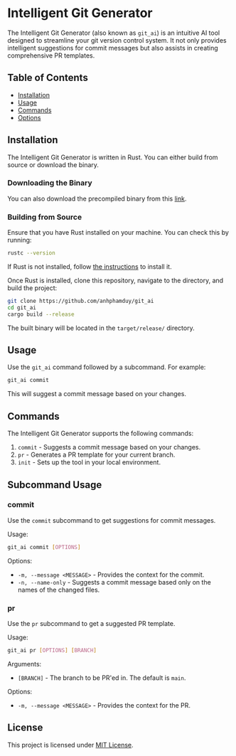 # Intelligent Git Generator

The Intelligent Git Generator (also known as `git_ai`) is an intuitive AI tool designed to streamline your git version control system. It not only provides intelligent suggestions for commit messages but also assists in creating comprehensive PR templates.

## Table of Contents

- [Installation](#installation)
- [Usage](#usage)
- [Commands](#commands)
- [Options](#options)

## Installation

The Intelligent Git Generator is written in Rust. You can either build from source or download the binary.


### Downloading the Binary

You can also download the precompiled binary from this [link](https://example.com/download).

### Building from Source

Ensure that you have Rust installed on your machine. You can check this by running:

```bash
rustc --version
```

If Rust is not installed, follow [the instructions](https://www.rust-lang.org/tools/install) to install it.

Once Rust is installed, clone this repository, navigate to the directory, and build the project:

```bash
git clone https://github.com/anhphamduy/git_ai
cd git_ai
cargo build --release
```

The built binary will be located in the `target/release/` directory.

## Usage

Use the `git_ai` command followed by a subcommand. For example:

```bash
git_ai commit
```

This will suggest a commit message based on your changes.

## Commands

The Intelligent Git Generator supports the following commands:

1. `commit` - Suggests a commit message based on your changes.
2. `pr` - Generates a PR template for your current branch.
3. `init` - Sets up the tool in your local environment.

## Subcommand Usage

### commit

Use the `commit` subcommand to get suggestions for commit messages. 

Usage:

```bash
git_ai commit [OPTIONS]
```

Options:

- `-m, --message <MESSAGE>` - Provides the context for the commit.
- `-n, --name-only` - Suggests a commit message based only on the names of the changed files.

### pr

Use the `pr` subcommand to get a suggested PR template.

Usage:

```bash
git_ai pr [OPTIONS] [BRANCH]
```

Arguments:

- `[BRANCH]` - The branch to be PR'ed in. The default is `main`.

Options:

- `-m, --message <MESSAGE>` - Provides the context for the PR.

## License

This project is licensed under [MIT License](./LICENSE).
